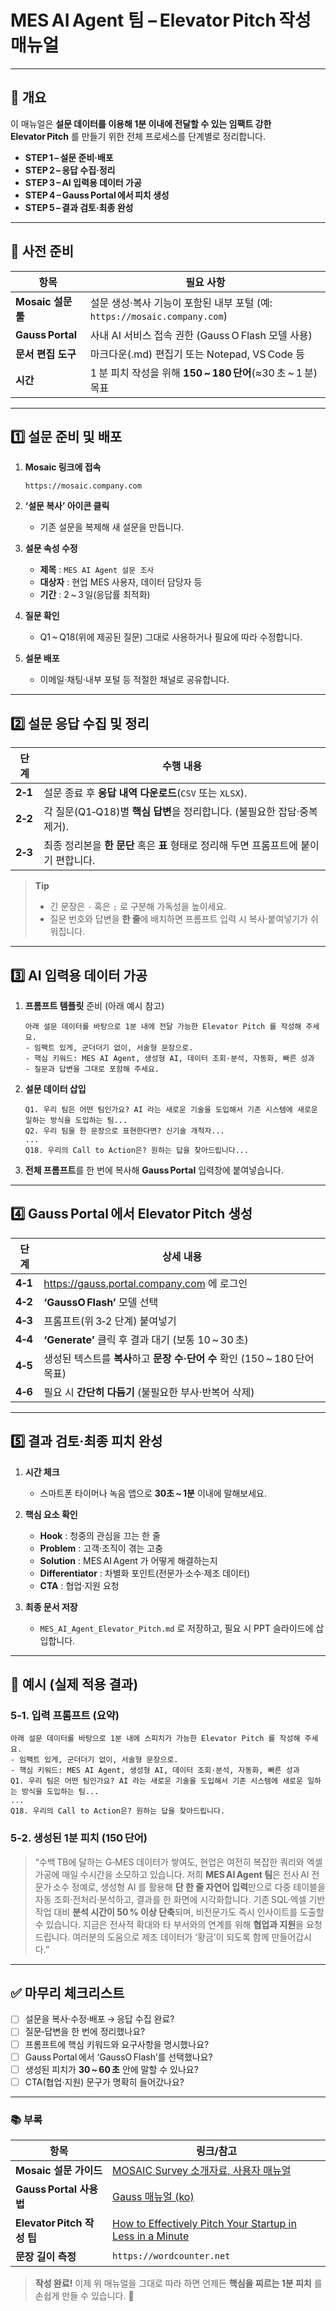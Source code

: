 # MES AI Agent 팀 – Elevator Pitch 작성 매뉴얼  

---  

## 📖 개요  
이 매뉴얼은 **설문 데이터를 이용해 1분 이내에 전달할 수 있는 임팩트 강한 Elevator Pitch** 를 만들기 위한 전체 프로세스를 단계별로 정리합니다.  

- **STEP 1 – 설문 준비·배포**  
- **STEP 2 – 응답 수집·정리**  
- **STEP 3 – AI 입력용 데이터 가공**  
- **STEP 4 – Gauss Portal 에서 피치 생성**  
- **STEP 5 – 결과 검토·최종 완성**  

---  

## 🔧 사전 준비  

| 항목 | 필요 사항 |
|------|-----------|
| **Mosaic 설문 툴** | 설문 생성·복사 기능이 포함된 내부 포털 (예: `https://mosaic.company.com`) |
| **Gauss Portal** | 사내 AI 서비스 접속 권한 (Gauss O Flash 모델 사용) |
| **문서 편집 도구** | 마크다운(.md) 편집기 또는 Notepad, VS Code 등 |
| **시간** | 1 분 피치 작성을 위해 **150 ~ 180 단어**(≈30 초 ~ 1 분) 목표 |

---  

## 1️⃣ 설문 준비 및 배포  

1. **Mosaic 링크에 접속**  
   ```text
   https://mosaic.company.com
   ```  

2. **‘설문 복사’ 아이콘 클릭**  
   - 기존 설문을 복제해 새 설문을 만듭니다.  

3. **설문 속성 수정**  
   - **제목** : `MES AI Agent 설문 조사`  
   - **대상자** : 현업 MES 사용자, 데이터 담당자 등  
   - **기간** : 2 ~ 3 일(응답률 최적화)  

4. **질문 확인**  
   - Q1 ~ Q18(위에 제공된 질문) 그대로 사용하거나 필요에 따라 수정합니다.  

5. **설문 배포**  
   - 이메일·채팅·내부 포털 등 적절한 채널로 공유합니다.  

---  

## 2️⃣ 설문 응답 수집 및 정리  

| 단계 | 수행 내용 |
|------|-----------|
| **2‑1** | 설문 종료 후 **응답 내역 다운로드**(`CSV` 또는 `XLSX`). |
| **2‑2** | 각 질문(Q1‑Q18)별 **핵심 답변**을 정리합니다. (불필요한 잡담·중복 제거). |
| **2‑3** | 최종 정리본을 **한 문단** 혹은 **표** 형태로 정리해 두면 프롬프트에 붙이기 편합니다. |

> **Tip**  
> - 긴 문장은 `·` 혹은 `;` 로 구분해 가독성을 높이세요.  
> - 질문 번호와 답변을 **한 줄**에 배치하면 프롬프트 입력 시 복사·붙여넣기가 쉬워집니다.  

---  

## 3️⃣ AI 입력용 데이터 가공  

1. **프롬프트 템플릿** 준비 (아래 예시 참고)  

   ```text
   아래 설문 데이터를 바탕으로 1분 내에 전달 가능한 Elevator Pitch 를 작성해 주세요.
   - 임팩트 있게, 군더더기 없이, 서술형 문장으로.
   - 핵심 키워드: MES AI Agent, 생성형 AI, 데이터 조회·분석, 자동화, 빠른 성과
   - 질문과 답변을 그대로 포함해 주세요.
   ```

2. **설문 데이터 삽입**  

   ```text
   Q1. 우리 팀은 어떤 팀인가요? AI 라는 새로운 기술을 도입해서 기존 시스템에 새로운 일하는 방식을 도입하는 팀...
   Q2. 우리 팀을 한 문장으로 표현한다면? 신기술 개척자...
   ...
   Q18. 우리의 Call to Action은? 원하는 답을 찾아드립니다...
   ```

3. **전체 프롬프트**를 한 번에 복사해 **Gauss Portal** 입력창에 붙여넣습니다.  

---  

## 4️⃣ Gauss Portal 에서 Elevator Pitch 생성  

| 단계 | 상세 내용 |
|------|-----------|
| **4‑1** | <https://gauss.portal.company.com> 에 로그인 |
| **4‑2** | **‘GaussO Flash’** 모델 선택 |
| **4‑3** | 프롬프트(위 3‑2 단계) 붙여넣기 |
| **4‑4** | **‘Generate’** 클릭 후 결과 대기 (보통 10 ~ 30 초) |
| **4‑5** | 생성된 텍스트를 **복사**하고 **문장 수·단어 수** 확인 (150 ~ 180 단어 목표) |
| **4‑6** | 필요 시 **간단히 다듬기** (불필요한 부사·반복어 삭제) |

---  

## 5️⃣ 결과 검토·최종 피치 완성  

1. **시간 체크**  
   - 스마트폰 타이머나 녹음 앱으로 **30초 ~ 1분** 이내에 말해보세요.  

2. **핵심 요소 확인**  

   - **Hook** : 청중의 관심을 끄는 한 줄  
   - **Problem** : 고객·조직이 겪는 고충  
   - **Solution** : MES AI Agent 가 어떻게 해결하는지  
   - **Differentiator** : 차별화 포인트(전문가·소수·제조 데이터)  
   - **CTA** : 협업·지원 요청  

3. **최종 문서 저장**  
   - `MES_AI_Agent_Elevator_Pitch.md` 로 저장하고, 필요 시 PPT 슬라이드에 삽입합니다.  

---  

## 📌 예시 (실제 적용 결과)  

### 5‑1. 입력 프롬프트 (요약)  

```text
아래 설문 데이터를 바탕으로 1분 내에 스피치가 가능한 Elevator Pitch 를 작성해 주세요.
- 임팩트 있게, 군더더기 없이, 서술형 문장으로.
- 핵심 키워드: MES AI Agent, 생성형 AI, 데이터 조회·분석, 자동화, 빠른 성과
Q1. 우리 팀은 어떤 팀인가요? AI 라는 새로운 기술을 도입해서 기존 시스템에 새로운 일하는 방식을 도입하는 팀...
...
Q18. 우리의 Call to Action은? 원하는 답을 찾아드립니다.
```

### 5‑2. 생성된 1분 피치 (150 단어)  

> “수백 TB에 달하는 G‑MES 데이터가 쌓여도, 현업은 여전히 복잡한 쿼리와 엑셀 가공에 매일 수시간을 소모하고 있습니다. 저희 **MES AI Agent 팀**은 전사 AI 전문가 소수 정예로, 생성형 AI 를 활용해 **단 한 줄 자연어 입력**만으로 다중 테이블을 자동 조회·전처리·분석하고, 결과를 한 화면에 시각화합니다. 기존 SQL·엑셀 기반 작업 대비 **분석 시간이 50 % 이상 단축**되며, 비전문가도 즉시 인사이트를 도출할 수 있습니다. 지금은 전사적 확대와 타 부서와의 연계를 위해 **협업과 지원**을 요청드립니다. 여러분의 도움으로 제조 데이터가 ‘황금’이 되도록 함께 만들어갑시다.”  

---  

## ✅ 마무리 체크리스트  

- [ ] 설문을 복사·수정·배포 → 응답 수집 완료?  
- [ ] 질문‑답변을 한 번에 정리했나요?  
- [ ] 프롬프트에 핵심 키워드와 요구사항을 명시했나요?  
- [ ] Gauss Portal 에서 ‘GaussO Flash’를 선택했나요?  
- [ ] 생성된 피치가 **30 ~ 60 초** 안에 말할 수 있나요?  
- [ ] CTA(협업·지원) 문구가 명확히 들어갔나요?  

---  

### 📚 부록  

| 항목 | 링크/참고 |
|------|-----------|
| **Mosaic 설문 가이드** | [MOSAIC Survey 소개자료, 사용자 매뉴얼](https://mosaic.sec.samsung.net/kms/comty.do?comtyId=1050965&menuId=9148309&postId=9148587&page=view&type=LIST&access=ADDRESS) |
| **Gauss Portal 사용법** | [Gauss 매뉴얼 (ko)](https://genai.sec.samsung.net/public/contents-web/manual/gauss_user_manual/ko/index.html) |
| **Elevator Pitch 작성 팁** | [How to Effectively Pitch Your Startup in Less in a Minute](https://www.inc.com/hillel-fuld/how-to-effectively-pitch-your-startup-in-less-in-a-minute.html) |
| **문장 길이 측정** | `https://wordcounter.net` |

> **작성 완료!** 이제 위 매뉴얼을 그대로 따라 하면 언제든 **핵심을 찌르는 1분 피치** 를 손쉽게 만들 수 있습니다. 🚀  

